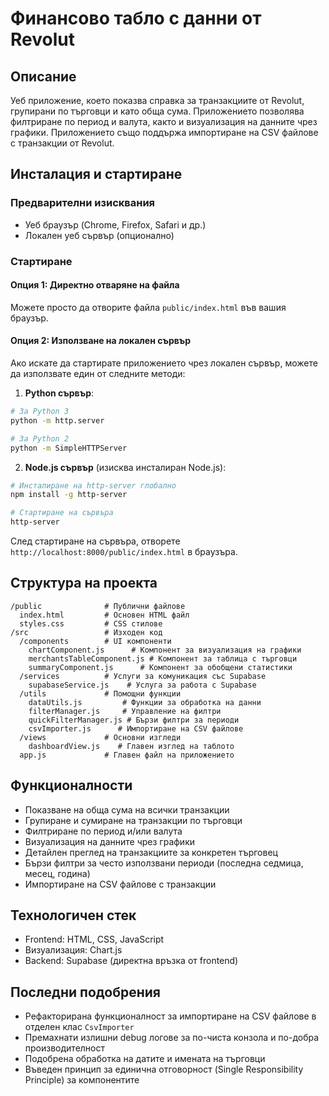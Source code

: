 # Финансово табло с данни от Revolut

## Описание
Уеб приложение, което показва справка за транзакциите от Revolut, групирани по търговци и като обща сума. Приложението позволява филтриране по период и валута, както и визуализация на данните чрез графики. Приложението също поддържа импортиране на CSV файлове с транзакции от Revolut.

## Инсталация и стартиране

### Предварителни изисквания
- Уеб браузър (Chrome, Firefox, Safari и др.)
- Локален уеб сървър (опционално)

### Стартиране

#### Опция 1: Директно отваряне на файла
Можете просто да отворите файла `public/index.html` във вашия браузър.

#### Опция 2: Използване на локален сървър
Ако искате да стартирате приложението чрез локален сървър, можете да използвате един от следните методи:

1. **Python сървър**:
```bash
# За Python 3
python -m http.server

# За Python 2
python -m SimpleHTTPServer
```

2. **Node.js сървър** (изисква инсталиран Node.js):
```bash
# Инсталиране на http-server глобално
npm install -g http-server

# Стартиране на сървъра
http-server
```

След стартиране на сървъра, отворете `http://localhost:8000/public/index.html` в браузъра.

## Структура на проекта

```
/public              # Публични файлове
  index.html         # Основен HTML файл
  styles.css         # CSS стилове
/src                 # Изходен код
  /components        # UI компоненти
    chartComponent.js      # Компонент за визуализация на графики
    merchantsTableComponent.js # Компонент за таблица с търговци
    summaryComponent.js      # Компонент за обобщени статистики
  /services          # Услуги за комуникация със Supabase
    supabaseService.js    # Услуга за работа с Supabase
  /utils             # Помощни функции
    dataUtils.js         # Функции за обработка на данни
    filterManager.js     # Управление на филтри
    quickFilterManager.js # Бързи филтри за периоди
    csvImporter.js      # Импортиране на CSV файлове
  /views             # Основни изгледи
    dashboardView.js    # Главен изглед на таблото
  app.js             # Главен файл на приложението
```

## Функционалности

- Показване на обща сума на всички транзакции
- Групиране и сумиране на транзакции по търговци
- Филтриране по период и/или валута
- Визуализация на данните чрез графики
- Детайлен преглед на транзакциите за конкретен търговец
- Бързи филтри за често използвани периоди (последна седмица, месец, година)
- Импортиране на CSV файлове с транзакции

## Технологичен стек

- Frontend: HTML, CSS, JavaScript
- Визуализация: Chart.js
- Backend: Supabase (директна връзка от frontend)

## Последни подобрения

- Рефакторирана функционалност за импортиране на CSV файлове в отделен клас `CsvImporter`
- Премахнати излишни debug логове за по-чиста конзола и по-добра производителност
- Подобрена обработка на датите и имената на търговци
- Въведен принцип за единична отговорност (Single Responsibility Principle) за компонентите
